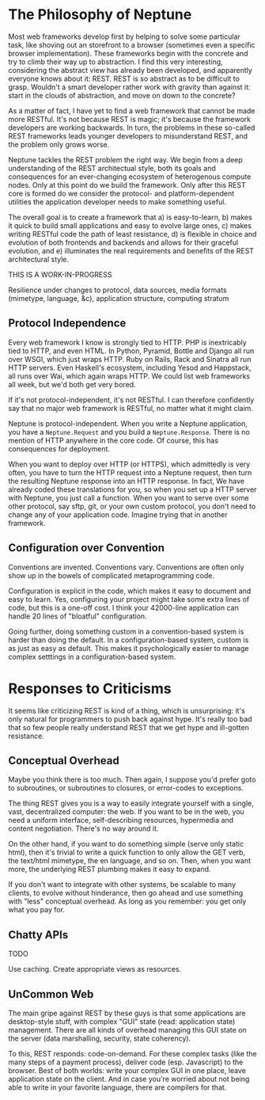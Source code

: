 The Philosophy of Neptune
=========================

Most web frameworks develop first by helping to solve some particular task, like shoving out an storefront to a browser (sometimes even a specific browser implementation). These frameworks begin with the concrete and try to climb their way up to abstraction. I find this very interesting, considering the abstract view has already been developed, and apparently everyone knows about it: REST. REST is so abstract as to be difficult to grasp. Wouldn't a smart developer rather work with gravity than against it: start in the clouds of abstraction, and move on down to the concrete?

As a matter of fact, I have yet to find a web framework that cannot be made more RESTful. It's not because REST is magic; it's because the framework developers are working backwards. In turn, the problems in these so-called REST frameworks leads younger developers to misunderstand REST, and the problem only grows worse.

Neptune tackles the REST problem the right way. We begin from a deep understanding of the REST architectual style, both its goals and consequences for an ever-changing ecosystem of heterogenous compute nodes. Only at this point do we build the framework. Only after this REST core is formed do we consider the protocol- and platform-dependent utilities the application developer needs to make something useful.

The overall goal is to create a framework that a) is easy-to-learn, b) makes it quick to build small applications and easy to evolve large ones, c) makes writing RESTful code the path of least resistance, d) is flexible in choice and evolution of both frontends and backends and allows for their graceful evolution, and e) illuminates the real requirements and benefits of the REST architectural style.


THIS IS A WORK-IN-PROGRESS

Resilience under changes to protocol, data sources, media formats (mimetype, language, &c), application structure, computing stratum

Protocol Independence
---------------------
Every web framework I know is strongly tied to HTTP. PHP is inextricably tied to HTTP, and even HTML. In Python, Pyramid, Bottle and Django all run over WSGI, which just wraps HTTP. Ruby on Rails, Rack and Sinatra all run HTTP servers. Even Haskell's ecosystem, including Yesod and Happstack, all runs over Wai, which again wraps HTTP. We could list web frameworks all week, but we'd both get very bored.

If it's not protocol-independent, it's not RESTful. I can therefore confidently say that no major web framework is RESTful, no matter what it might claim.

Neptune is protocol-independent. When you write a Neptune application, you have a `Neptune.Request` and you build a `Neptune.Response`. There is no mention of HTTP anywhere in the core code. Of course, this has consequences for deployment.

When you want to deploy over HTTP (or HTTPS), which admittedly is very often, you have to turn the HTTP request into a Neptune request, then turn the resulting Neptune response into an HTTP response. In fact, We have already coded these translations for you, so when you set up a HTTP server with Neptune, you just call a function. When you want to serve over some other protocol, say sftp, git, or your own custom protocol, you don't need to change any of your application code. Imagine trying that in another framework.

Configuration over Convention
-----------------------------

Conventions are invented. Conventions vary. Conventions are often only show up in the bowels of complicated metaprogramming code.

Configuration is explicit in the code, which makes it easy to document and easy to learn. Yes, configuring your project might take some extra lines of code, but this is a one-off cost. I think your 42000-line application can handle 20 lines of "bloatful" configuration.

Going further, doing something custom in a convention-based system is harder than doing the default. In a configuration-based system, custom is as just as easy as default. This makes it psychologically easier to manage complex setttings in a configuration-based system.


Responses to Criticisms
=======================

It seems like criticizing REST is kind of a thing, which is unsurprising: it's only natural for programmers to push back against hype. It's really too bad that so few people really understand REST that we get hype and ill-gotten resistance.

Conceptual Overhead
-------------------
Maybe you think there is too much. Then again, I suppose you'd prefer goto to subroutines, or subroutines to closures, or error-codes to exceptions.

The thing REST gives you is a way to easily integrate yourself with a single, vast, decentralized computer: the web. If you want to be in the web, you need a uniform interface, self-describing resources, hypermedia and content negotiation. There's no way around it.

On the other hand, if you want to do something simple (serve only static html), then it's trivial to write a quick function to only allow the GET verb, the text/html mimetype, the en language, and so on. Then, when you want more, the underlying REST plumbing makes it easy to expand.

If you don't want to integrate with other systems, be scalable to many clients, to evolve without hinderance, then go ahead and use something with "less" conceptual overhead. As long as you remember: you get only what you pay for.

Chatty APIs
-----------

TODO

Use caching. Create appropriate views as resources.

UnCommon Web
------------

The main gripe against REST by these guys is that some applications are desktop-style stuff, with complex "GUI" state (read: application state) management. There are all kinds of overhead managing this GUI state on the server (data marshalling, security, state coherency).

To this, REST responds: code-on-demand. For these complex tasks (like the many steps of a payment process), deliver code (esp. Javascript) to the browser. Best of both worlds: write your complex GUI in one place, leave application state on the client. And in case you're worried about not being able to write in your favorite language, there are compilers for that.
